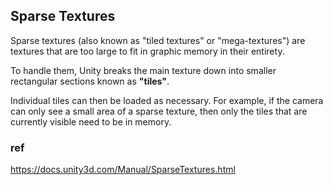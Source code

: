 ## Sparse Textures
Sparse textures (also known as "tiled textures" or "mega-textures") are textures that are too large to fit in graphic memory in their entirety. 

To handle them, Unity breaks the main texture down into smaller rectangular sections known as **"tiles"**.

Individual tiles can then be loaded as necessary. For example, if the camera
 can only see a small area of a sparse texture, then only the tiles that are currently visible need to be in memory.
  
  
  
### ref 
https://docs.unity3d.com/Manual/SparseTextures.html
